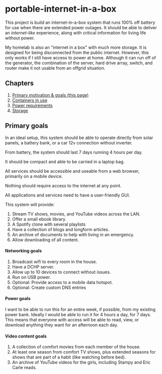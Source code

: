 # portable-internet-in-a-box
This project is build an internet-in-a-box system that runs 100% off battery for use when there are extended power outages. It should be able to deliver an *internet-like* experience, along with critical information for living life without power. 

My homelab is also an "internet in a box" with much more storage. It is designed for being disconnected from the public internet. However, this only works if I still have access to power at home. Although it can run off of the generator, the combination of the server, hard drive array, switch, and router make it not usable from an offgrid situation. 

## Chapters
1. [Primary motivation & goals (this page)](https://github.com/cinimodev/portable-internet-in-a-box)
2. [Containers in use](https://github.com/cinimodev/portable-internet-in-a-box/blob/main/Containers%20in%20use.md)
3. [Power requirements](https://github.com/cinimodev/portable-internet-in-a-box/blob/main/Power%20Requirements.md)
4. [Storage](https://github.com/cinimodev/portable-internet-in-a-box/blob/main/Storage.md)

## Primary goals
In an ideal setup, this system should be able to operate directly from solar panels, a battery bank, or a car 12v connection without inverter. 

From battery, the system should last 7 days running 4 hours per day. 

It should be compact and able to be carried in a laptop bag. 

All services should be accessible and useable from a web browser, primarily on a mobile device. 

Nothing should require access to the internet at any point.

All applications and services need to have a user-friendly GUI.

This system will provide:  
1. Stream TV shows, movies, and YouTube videos across the LAN.
2. Offer a small ebook library.
3. A Spotify clone with several playlists
4. Have a collection of blogs and longform articles.
5. An archive of documents to help with living in an emergency.
6. Allow downloading of all content.

#### Networking goals

1. Broadcast wifi to every room in the house.
2. Have a DCHP server.
3. Allow up to 10 devices to connect without issues.
4. Run on USB power.
5. Optional: Provide access to a mobile data hotspot.
6. Optional: Create custom DNS entries

#### Power goals
I want to be able to run this for an entire week, if possible, from my existing power bank. Ideally I would be able to run it for 4 hours a day, for 7 days. This means that everyone with access will be able to read, view, or download anything they want for an afternoon each day. 

#### Video content goals

1. A collection of comfort movies from each member of the house.
2. At least one season from comfort TV shows, plus extended seasons for shows that are part of a habit (like watching before bed).
3. An archive of YouTube videos for the girls, including Stampy and Eric Carle reads.
